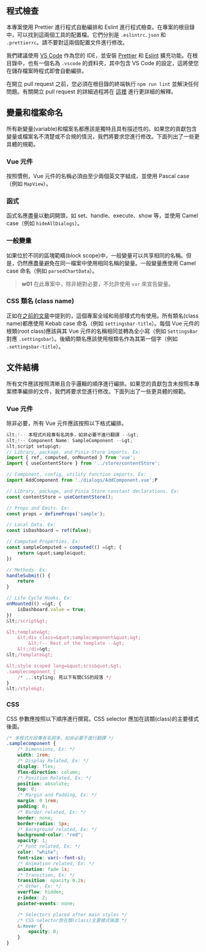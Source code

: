 ## 程式檢查

本專案使用 Prettier 進行程式自動編排和 Eslint 進行程式檢查。在專案的根目錄中，可以找到這兩個工具的配置檔。它們分別是 `.eslintrc.json` 和 `.prettierrc`。請不要對這兩個配置文件進行修改。

我們建議使用 [VS Code](https://code.visualstudio.com/) 作為您的 IDE，並安裝 [Prettier](https://marketplace.visualstudio.com/items?itemName=esbenp.prettier-vscode) 和 [Eslint](https://marketplace.visualstudio.com/items?itemName=dbaeumer.vscode-eslint) 擴充功能。在根目錄中，也有一個名為 `.vscode` 的資料夾，其中包含 VS Code 的設定，這將使您在儲存檔案時程式即會自動編排。

在開立 pull request 之前，您必須在根目錄的終端執行 `npm run lint` 並解決任何問題。有關開立 pull request 的詳細過程將在 [這裡](/front-end/open-a-pull-request) 進行更詳細的解釋。

## 變量和檔案命名

所有新變量(variable)和檔案名都應該是獨特且具有描述性的。如果您的貢獻包含變量或檔案名不清楚或不合規的情況，我們將要求您進行修改。下面列出了一些更具體的規範。

### Vue 元件

按照慣例，Vue 元件的名稱必須由至少兩個英文字組成，並使用 Pascal case（例如 `MapView`）。

### 函式

函式名應盡量以動詞開頭，如 set、handle、execute、show 等，並使用 Camel case（例如 `hideAllDialogs`）。

### 一般變量

如果位於不同的區塊範疇(block scope)中，一般變量可以共享相同的名稱。但是，仍然應盡量避免在同一檔案中使用相同名稱的變量。一般變量應使用 Camel case 命名（例如 `parsedChartData`）。

> **w01**
> 在此專案中，除非絕對必要，不允許使用 `var` 來宣告變量。

### CSS 類名 (class name)

正如在[之前的文章](/front-end/custom-styling)中提到的，這個專案全域和局部樣式均有使用。所有類名(class name)都應使用 Kebab case 命名（例如 `settingsbar-title`）。每個 Vue 元件的根類(root class)應該與其 Vue 元件的名稱相同並轉為全小寫（例如 `SettingsBar` 對應 `.settingsbar`）。後續的類名應該使用根類名作為其第一個字（例如 `.settingsbar-title`）。

## 文件結構

所有文件應該按照清晰且合乎邏輯的順序進行編排。如果您的貢獻包含未按照本專案標準編排的文件，我們將要求您進行修改。下面列出了一些更具體的規範。

### Vue 元件

除非必要，所有 Vue 元件應該按照以下格式編排。

```js
&lt;!-- 本程式片段專有名詞多，如非必要不進行翻譯 --&gt;
&lt;!-- Component Name: SampleComponent --&gt;
&lt;script setup&gt;
// Library, package, and Pinia Store imports. Ex:
import { ref, computed, onMounted } from 'vue';
import { useContentStore } from '../store/contentStore';

// Component, config, utility function imports. Ex:
import AddComponent from './dialogs/AddComponent.vue';P

// Library, package, and Pinia Store constant declarations. Ex:
const contentStore = useContentStore();

// Props and Emits. Ex:
const props = defineProps('sample');

// Local Data. Ex:
const isDashboard = ref(false);

// Computed Properties. Ex:
const sampleComputed = computed(() =&gt; {
	return &quot;sample&quot;
})

// Methods. Ex:
handleSubmit() {
	return
}

// Life Cycle Hooks. Ex:
onMounted(() =&gt; {
	isDashboard.value = true;
})
&lt;/script&gt;

&lt;template&gt;
	&lt;div class=&quot;samplecomponent&quot;&gt;
		&lt;!-- Rest of the template --&gt;
	&lt;/div&gt;
&lt;/template&gt;

&lt;style scoped lang=&quot;scss&quot;&gt;
.samplecomponent {
	/* ...styling; 見以下有關CSS的段落 */
}
&lt;/style&gt;
```

### CSS

CSS 參數應按照以下順序進行撰寫。CSS selector 應加在該類(class)的主要樣式後面。

```css
/* 本程式片段專有名詞多，如非必要不進行翻譯 */
.samplecomponent {
	/* Dimensions, Ex: */
	width: 1rem;
	/* Display Related, Ex: */
	display: flex;
	flex-direction: column;
	/* Position Related, Ex: */
	position: absolute;
	top: 0;
	/* Margin and Padding, Ex: */
	margin: 0 1rem;
	padding: 0;
	/* Border related, Ex: */
	border: none;
	border-radius: 5px;
	/* Background related, Ex: */
	background-color: "red";
	opacity: 1;
	/* Font related, Ex: */
	color: "white";
	font-size: var(--font-s);
	/* Animation related, Ex: */
	animation: fade 1s;
	/* Transition, Ex: */
	transition: opacity 0.2s;
	/* Other, Ex: */
	overflow: hidden;
	z-index: 2;
	pointer-events: none;

	/* Selectors placed after main styles */
	/* CSS selector放在類(class)主要樣式後面 */
	&:hover {
		opacity: 0;
	}
}
```
